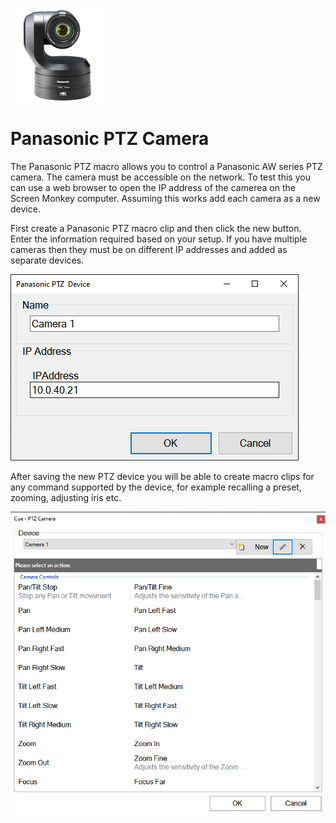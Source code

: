 ![](../../images/panasonicptzlogo.png)
# Panasonic PTZ Camera
The Panasonic PTZ macro allows you to control a Panasonic AW series PTZ camera. The camera must be accessible on the network. To test this you can use a web browser to open the IP address of the camerea on the Screen Monkey computer. Assuming this works add each camera as a new device.

First create a Panasonic PTZ macro clip and then click the new button. Enter the information required based on your setup. If you have multiple cameras then they must be on different IP addresses and added as separate devices.

![](../../images/macro-panasonic-settings.PNG)

After saving the new PTZ device you will be able to create macro clips for any command supported by the device, for example recalling a preset, zooming, adjusting iris etc. 

![](../../images/macro-panasonic-device.PNG)
